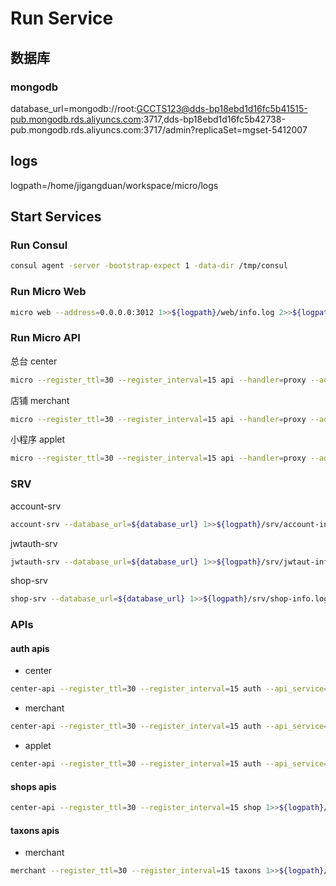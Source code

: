Run Service
====


## 数据库

### mongodb

database_url=mongodb://root:GCCTS123@dds-bp18ebd1d16fc5b41515-pub.mongodb.rds.aliyuncs.com:3717,dds-bp18ebd1d16fc5b42738-pub.mongodb.rds.aliyuncs.com:3717/admin?replicaSet=mgset-5412007

## logs

logpath=/home/jigangduan/workspace/micro/logs

## Start Services

### Run Consul

```bash
consul agent -server -bootstrap-expect 1 -data-dir /tmp/consul
```

### Run Micro Web

```bash
micro web --address=0.0.0.0:3012 1>>${logpath}/web/info.log 2>>${logpath}/web/error.log &
```

### Run Micro API

总台 center

```bash
micro --register_ttl=30 --register_interval=15 api --handler=proxy --address=0.0.0.0:3001 --namespace=com.btdxcx.center.api 1>>${logpath}/api/center/info.log 2>>${logpath}/api/center/error.log &
```

店铺 merchant

```bash
micro --register_ttl=30 --register_interval=15 api --handler=proxy --address=0.0.0.0:3002 --namespace=com.btdxcx.merchant.api 1>>${logpath}/api/merchant/info.log 2>>${logpath}/api/merchant/error.log &
```

小程序 applet

```bash
micro --register_ttl=30 --register_interval=15 api --handler=proxy --address=0.0.0.0:3003 --namespace=com.btdxcx.applet.api 1>>${logpath}/api/applet/info.log 2>>${logpath}/api/applet/error.log &
```

### SRV

account-srv

```bash
account-srv --database_url=${database_url} 1>>${logpath}/srv/account-info.log 2>>${logpath}/srv/account-error.log 
```

jwtauth-srv

```bash
jwtauth-srv --database_url=${database_url} 1>>${logpath}/srv/jwtaut-info.log 2>>${logpath}/srv/jwtaut-error.log
```

shop-srv

```bash
shop-srv --database_url=${database_url} 1>>${logpath}/srv/shop-info.log 2>>${logpath}/srv/shop-error.log
```

### APIs

#### auth apis

- center

```bash
center-api --register_ttl=30 --register_interval=15 auth --api_service=com.btdxcx.center.api.auth --site_type=center 1>>${logpath}/api/center/auth-info.log 2>>${logpath}/api/center/auth-error.log
```

- merchant

```bash
center-api --register_ttl=30 --register_interval=15 auth --api_service=--namespace=com.btdxcx.merchant.api --site_type=back 1>>${logpath}/api/merchant/auth-info.log 2>>${logpath}/api/merchant/auth-error.log
```

- applet

```bash
center-api --register_ttl=30 --register_interval=15 auth --api_service=--namespace=com.btdxcx.applet.api --site_type=mini 1>>${logpath}/api/applet/auth-info.log 2>>${logpath}/api/applet/auth-error.log
```

#### shops apis

```bash
center-api --register_ttl=30 --register_interval=15 shop 1>>${logpath}/api/center/shop-info.log 2>>${logpath}/api/center/shop-error.log
```

#### taxons apis

- merchant

```bash
merchant --register_ttl=30 --register_interval=15 taxons 1>>${logpath}/api/merchant/taxons-info.log 2>>${logpath}/api/merchant/taxons-error.log
```

